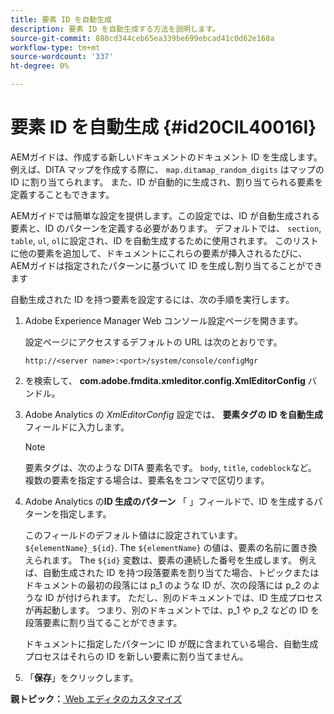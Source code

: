 ```yaml
---
title: 要素 ID を自動生成
description: 要素 ID を自動生成する方法を説明します。
source-git-commit: 880cd344ceb65ea339be699ebcad41c0d62e168a
workflow-type: tm+mt
source-wordcount: '337'
ht-degree: 0%

---
```


# 要素 ID を自動生成 {#id20CIL40016I}

AEMガイドは、作成する新しいドキュメントのドキュメント ID を生成します。 例えば、DITA マップを作成する際に、 `map.ditamap_random_digits` はマップの ID に割り当てられます。 また、ID が自動的に生成され、割り当てられる要素を定義することもできます。

AEMガイドでは簡単な設定を提供します。この設定では、ID が自動生成される要素と、ID のパターンを定義する必要があります。 デフォルトでは、 `section`, `table`, `ul`, `ol`に設定され、ID を自動生成するために使用されます。 このリストに他の要素を追加して、ドキュメントにこれらの要素が挿入されるたびに、AEMガイドは指定されたパターンに基づいて ID を生成し割り当てることができます

自動生成された ID を持つ要素を設定するには、次の手順を実行します。

1. Adobe Experience Manager Web コンソール設定ページを開きます。

   設定ページにアクセスするデフォルトの URL は次のとおりです。

   ```http
   http://<server name>:<port>/system/console/configMgr
   ```

1. を検索して、 **com.adobe.fmdita.xmleditor.config.XmlEditorConfig** バンドル。

1. Adobe Analytics の *XmlEditorConfig* 設定では、 **要素タグの ID を自動生成** フィールドに入力します。

   >[!NOTE]
   >
   > 要素タグは、次のような DITA 要素名です。 `body`, `title`, `codeblock`など。 複数の要素を指定する場合は、要素名をコンマで区切ります。

1. Adobe Analytics の&#x200B;**ID 生成のパターン** 「 」フィールドで、ID を生成するパターンを指定します。

   このフィールドのデフォルト値はに設定されています。 `${elementName}_${id}`. The `${elementName}` の値は、要素の名前に置き換えられます。 The `${id}` 変数は、要素の連続した番号を生成します。 例えば、自動生成された ID を持つ段落要素を割り当てた場合、トピックまたはドキュメントの最初の段落には p\_1 のような ID が、次の段落には p\_2 のような ID が付けられます。 ただし、別のドキュメントでは、ID 生成プロセスが再起動します。 つまり、別のドキュメントでは、p\_1 や p\_2 などの ID を段落要素に割り当てることができます。

   ドキュメントに指定したパターンに ID が既に含まれている場合、自動生成プロセスはそれらの ID を新しい要素に割り当てません。

1. 「**保存**」をクリックします。


**親トピック：**[ Web エディタのカスタマイズ](conf-web-editor.md)
